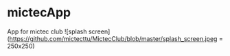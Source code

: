 # mictecApp
App for mictec club
![splash screen](https://github.com/mictecttu/MictecClub/blob/master/splash_screen.jpeg = 250x250)
